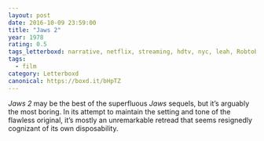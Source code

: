 ```yaml
---
layout: post 
date: 2016-10-09 23:59:00
title: "Jaws 2"
year: 1978
rating: 0.5
tags_letterboxd: narrative, netflix, streaming, hdtv, nyc, leah, Robtober
tags:
  - film
category: Letterboxd
canonical: https://boxd.it/bHpTZ
---
```


<cite>Jaws 2</cite> may be the best of the superfluous <cite>Jaws</cite> sequels, but it’s arguably the most boring. In its attempt to maintain the setting and tone of the flawless original, it’s mostly an unremarkable retread that seems resignedly cognizant of its own disposability.
